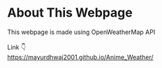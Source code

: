 # About This Webpage
This webpage is made using OpenWeatherMap API <br/> 
<br/>
Link 👇 <br/>
https://mayurdhwaj2001.github.io/Anime_Weather/
